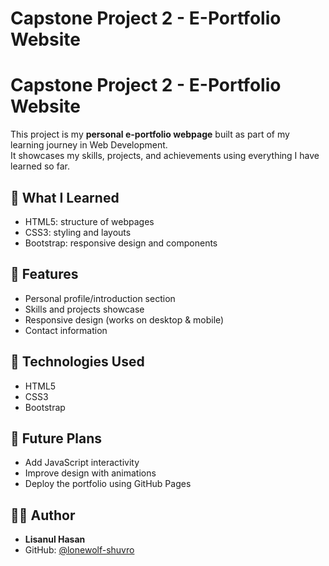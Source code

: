 # Capstone Project 2 - E-Portfolio Website

# Capstone Project 2 - E-Portfolio Website

This project is my **personal e-portfolio webpage** built as part of my learning journey in Web Development.  
It showcases my skills, projects, and achievements using everything I have learned so far.  

## 📌 What I Learned
- HTML5: structure of webpages  
- CSS3: styling and layouts  
- Bootstrap: responsive design and components  

## 📂 Features
- Personal profile/introduction section  
- Skills and projects showcase  
- Responsive design (works on desktop & mobile)  
- Contact information  

## 🚀 Technologies Used
- HTML5  
- CSS3  
- Bootstrap  

## 🔮 Future Plans
- Add JavaScript interactivity  
- Improve design with animations  
- Deploy the portfolio using GitHub Pages  

## 👨‍💻 Author
- **Lisanul Hasan**  
- GitHub: [@lonewolf-shuvro](https://github.com/lonewolf-shuvro)
